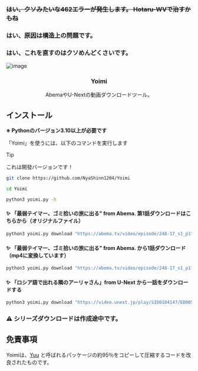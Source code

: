### ~~はい、クソみたいな462エラーが発生します。 Hotaru-WVで治すかもね~~
### はい、原因は構造上の問題です。
### はい、これを直すのはクソめんどくさいです。
![image](https://github.com/user-attachments/assets/47143427-5f6f-4232-948c-a8dd0bcb62ee)



<p align="center">
    <h3 align="center">Yoimi</h3>
    <p align="center">
        AbemaやU-Nextの動画ダウンロードツール。<br />
    </p>
</p>

## インストール

**※ Pythonのバージョン3.10以上が必要です**

「Yoimi」を使うには、以下のコマンドを実行します

> [!TIP]
> これは開發バージョンです！

```bash
git clone https://github.com/NyaShinn1204/Yoimi

cd Yoimi

python3 yoimi.py -h
```

#### ✨ 「最弱テイマー、ゴミ拾いの旅に出る" from Abema. 第1話ダウンロードはこちらから（オリジナルファイル）

```python
python3 yoimi.py download "https://abema.tv/video/episode/248-17_s1_p1"
```

#### ✨ 「最弱テイマー、ゴミ拾いの旅に出る" from Abema. から1話ダウンロード（mp4に変換しています）

```python
python3 yoimi.py download "https://abema.tv/video/episode/248-17_s1_p1" --mux
```

#### ✨ 「ロシア語で出れる隣のアーリャさん」from U-Next から一話をダウンロードする

```python
python3 yoimi.py download "https://video.unext.jp/play/SID0104147/ED00570917" --username ここにemail --password ここにパスワード
```

### ⚠️  シリーズダウンロードは作成途中です。

## 免責事項

Yoimiは、[Yuu](https://github.com/noaione/yuu) と呼ばれるパッケージの約95％をコピーして圧縮するコードを改良されたものです。